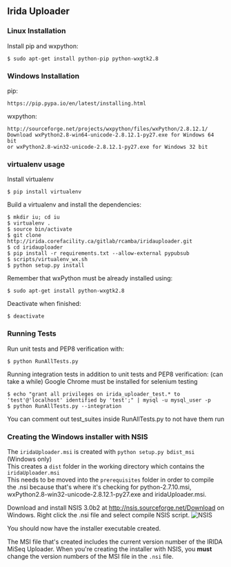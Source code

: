 ## Irida Uploader  


### Linux Installation

Install pip and wxpython:

    $ sudo apt-get install python-pip python-wxgtk2.8


### Windows Installation

pip:

    https://pip.pypa.io/en/latest/installing.html

wxpython:

    http://sourceforge.net/projects/wxpython/files/wxPython/2.8.12.1/
    Download wxPython2.8-win64-unicode-2.8.12.1-py27.exe for Windows 64 bit
    or wxPython2.8-win32-unicode-2.8.12.1-py27.exe for Windows 32 bit

### virtualenv usage  

Install virtualenv

    $ pip install virtualenv

Build a virtualenv and install the dependencies:

    $ mkdir iu; cd iu
    $ virtualenv .
    $ source bin/activate
    $ git clone http://irida.corefacility.ca/gitlab/rcamba/iridauploader.git
    $ cd iridauploader
    $ pip install -r requirements.txt --allow-external pypubsub
    $ scripts/virtualenv_wx.sh
    $ python setup.py install

Remember that wxPython must be already installed using:

    $ sudo apt-get install python-wxgtk2.8

Deactivate when finished:

    $ deactivate

### Running Tests  

Run unit tests and PEP8 verification with:

    $ python RunAllTests.py

Running integration tests in addition to unit tests and PEP8 verification: (can take a while)
Google Chrome must be installed for selenium testing

    $ echo "grant all privileges on irida_uploader_test.* to 'test'@'localhost' identified by 'test';" | mysql -u mysql_user -p
    $ python RunAllTests.py --integration

You can comment out test_suites inside RunAllTests.py to not have them run


### Creating the Windows installer with NSIS

The `iridaUploader.msi` is created with `python setup.py bdist_msi` (Windows only)  
This creates a `dist` folder in the working directory which contains the `iridaUploader.msi`  
This needs to be moved into the `prerequisites` folder in order to compile the .nsi because that's where it's checking for python-2.7.10.msi, wxPython2.8-win32-unicode-2.8.12.1-py27.exe and iridaUploader.msi.  

Download and install NSIS 3.0b2 at http://nsis.sourceforge.net/Download on Windows. Right click the .nsi file and select compile NSIS script.
![NSIS](https://irida.corefacility.ca/gitlab/uploads/rcamba/iridauploader/fbef81fd4a/NSIS.png)  

You should now have the installer executable created.

The MSI file that's created includes the current version number of the IRIDA MiSeq Uploader. When you're creating the installer with NSIS, you **must** change the version numbers of the MSI file in the `.nsi` file.
